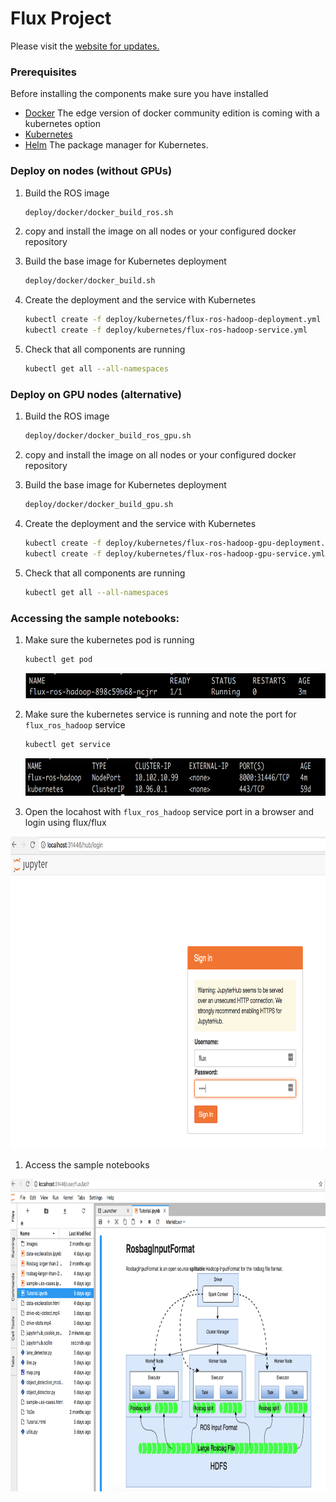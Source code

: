 # Flux Project

Please visit the [website for updates.](http://flux-project.org/ "Flux Project")

### Prerequisites
Before installing the components make sure you have installed
* [Docker](https://www.docker.com/get-docker)
  The edge version of docker community edition is coming with a kubernetes option  
* [Kubernetes](https://kubernetes.io/)
* [Helm](https://helm.sh/)
  The package manager for Kubernetes.

### Deploy on nodes (without GPUs)

1. Build the ROS image
   ```bash
   deploy/docker/docker_build_ros.sh
   ```

1. copy and install the image on all nodes or your configured docker repository

1. Build the base image for Kubernetes deployment
   ```bash
   deploy/docker/docker_build.sh
   ```

1. Create the deployment and the service with Kubernetes
   ```bash
   kubectl create -f deploy/kubernetes/flux-ros-hadoop-deployment.yml
   kubectl create -f deploy/kubernetes/flux-ros-hadoop-service.yml
   ```

1. Check that all components are running
   ```bash
   kubectl get all --all-namespaces
   ```

### Deploy on GPU nodes (alternative)

1. Build the ROS image
   ```bash
   deploy/docker/docker_build_ros_gpu.sh
   ```

1. copy and install the image on all nodes or your configured docker repository

1. Build the base image for Kubernetes deployment
   ```bash
   deploy/docker/docker_build_gpu.sh
   ```

1. Create the deployment and the service with Kubernetes
   ```bash
   kubectl create -f deploy/kubernetes/flux-ros-hadoop-gpu-deployment.yml
   kubectl create -f deploy/kubernetes/flux-ros-hadoop-gpu-service.yml
   ```

1. Check that all components are running
   ```bash
   kubectl get all --all-namespaces
   ```
   
### Accessing the sample notebooks:

1. Make sure the kubernetes pod is running

   ```bash
   kubectl get pod
   ```
   <img src="./images/kube_pod.png" height="40" width="500">
   
1. Make sure the kubernetes service is running and note the port for `flux_ros_hadoop` service

   ```bash
   kubectl get service
   ```
   <img src="./images/kube_service.png" height="60" width="500">
   
 1. Open the locahost with `flux_ros_hadoop` service port in a browser and login using flux/flux
 
 
 <img src="./images/login_notebook.png" height="500" width="800">
 
 1. Access the sample notebooks
 
 
  <img src="./images/sample_notebook.png" height="500" width="800">
